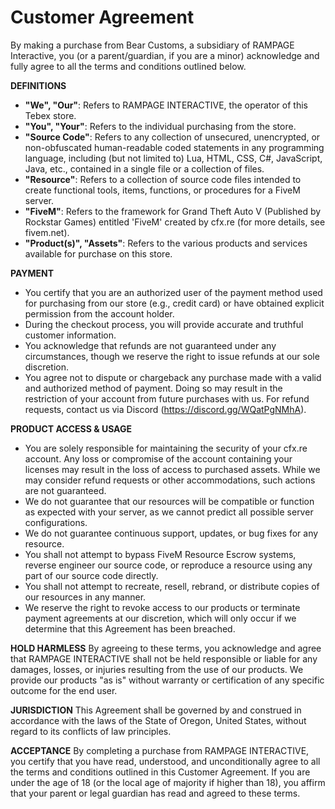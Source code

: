 # Customer Agreement

By making a purchase from Bear Customs, a subsidiary of RAMPAGE Interactive, you (or a parent/guardian, if you are a minor) acknowledge and fully agree to all the terms and conditions outlined below.

**DEFINITIONS**

* **"We", "Our"**: Refers to RAMPAGE INTERACTIVE, the operator of this Tebex store.
* **"You", "Your"**: Refers to the individual purchasing from the store.
* **"Source Code"**: Refers to any collection of unsecured, unencrypted, or non-obfuscated human-readable coded statements in any programming language, including (but not limited to) Lua, HTML, CSS, C#, JavaScript, Java, etc., contained in a single file or a collection of files.
* **"Resource"**: Refers to a collection of source code files intended to create functional tools, items, functions, or procedures for a FiveM server.
* **"FiveM"**: Refers to the framework for Grand Theft Auto V (Published by Rockstar Games) entitled 'FiveM' created by cfx.re (for more details, see fivem.net).
* **"Product(s)", "Assets"**: Refers to the various products and services available for purchase on this store.

**PAYMENT**

* You certify that you are an authorized user of the payment method used for purchasing from our store (e.g., credit card) or have obtained explicit permission from the account holder.
* During the checkout process, you will provide accurate and truthful customer information.
* You acknowledge that refunds are not guaranteed under any circumstances, though we reserve the right to issue refunds at our sole discretion.
* You agree not to dispute or chargeback any purchase made with a valid and authorized method of payment. Doing so may result in the restriction of your account from future purchases with us. For refund requests, contact us via Discord (https://discord.gg/WQatPgNMhA).

**PRODUCT ACCESS & USAGE**

* You are solely responsible for maintaining the security of your cfx.re account. Any loss or compromise of the account containing your licenses may result in the loss of access to purchased assets. While we may consider refund requests or other accommodations, such actions are not guaranteed.
* We do not guarantee that our resources will be compatible or function as expected with your server, as we cannot predict all possible server configurations.
* We do not guarantee continuous support, updates, or bug fixes for any resource.
* You shall not attempt to bypass FiveM Resource Escrow systems, reverse engineer our source code, or reproduce a resource using any part of our source code directly.
* You shall not attempt to recreate, resell, rebrand, or distribute copies of our resources in any manner.
* We reserve the right to revoke access to our products or terminate payment agreements at our discretion, which will only occur if we determine that this Agreement has been breached.

**HOLD HARMLESS** By agreeing to these terms, you acknowledge and agree that RAMPAGE INTERACTIVE shall not be held responsible or liable for any damages, losses, or injuries resulting from the use of our products. We provide our products "as is" without warranty or certification of any specific outcome for the end user.

**JURISDICTION** This Agreement shall be governed by and construed in accordance with the laws of the State of Oregon, United States, without regard to its conflicts of law principles.

**ACCEPTANCE** By completing a purchase from RAMPAGE INTERACTIVE, you certify that you have read, understood, and unconditionally agree to all the terms and conditions outlined in this Customer Agreement. If you are under the age of 18 (or the local age of majority if higher than 18), you affirm that your parent or legal guardian has read and agreed to these terms.
